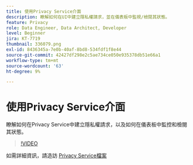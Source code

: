 ```yaml
---
title: 使用Privacy Service介面
description: 瞭解如何在UI中建立隱私權請求，並在儀表板中監視/檢閱其狀態。
feature: Privacy
role: Data Engineer, Data Architect, Developer
level: Beginner
jira: KT-7719
thumbnail: 336079.png
exl-id: 8436345a-7e0b-40af-8bd8-534fdf1f8e44
source-git-commit: 42427df298e2c5ae734ce050e935378db51e66a1
workflow-type: tm+mt
source-wordcount: '63'
ht-degree: 9%

---
```



# 使用Privacy Service介面

瞭解如何在Privacy Service中建立隱私權請求，以及如何在儀表板中監控和檢閱其狀態。

>[!VIDEO](https://video.tv.adobe.com/v/336079?quality=12&learn=on)

如需詳細資訊，請造訪 [Privacy Service檔案](https://experienceleague.adobe.com/docs/experience-platform/privacy/home.html?lang=zh-Hant)
